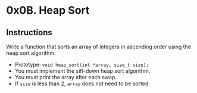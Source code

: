# 0x0B. Heap Sort

## Instructions
Write a function that sorts an array of integers in ascending order using the heap sort algorithm.
* Prototype: `void heap_sort(int *array, size_t size);`
* You must implement the sift-down heap sort algorithm.
* You must print the array after each swap.
* If `size` is less than 2, `array` does not need to be sorted.
